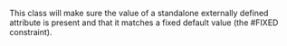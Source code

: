 This class will make sure the value of a standalone externally defined attribute is present and that it matches a fixed default value (the #FIXED constraint).